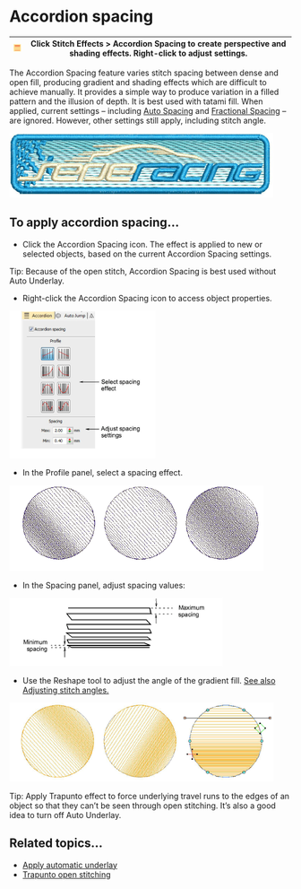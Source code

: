 # Accordion spacing

| ![AccordionSpacing00113.png](assets/AccordionSpacing00113.png) | Click Stitch Effects > Accordion Spacing to create perspective and shading effects. Right-click to adjust settings. |
| -------------------------------------------------------------- | ------------------------------------------------------------------------------------------------------------------- |

The Accordion Spacing feature varies stitch spacing between dense and open fill, producing gradient and shading effects which are difficult to achieve manually. It provides a simple way to produce variation in a filled pattern and the illusion of depth. It is best used with tatami fill. When applied, current settings – including [Auto Spacing](../../glossary/glossary) and [Fractional Spacing](../../glossary/glossary) – are ignored. However, other settings still apply, including stitch angle.

![AccordionSpacingSample.png](assets/AccordionSpacingSample.png)

## To apply accordion spacing...

- Click the Accordion Spacing icon. The effect is applied to new or selected objects, based on the current Accordion Spacing settings.

Tip: Because of the open stitch, Accordion Spacing is best used without Auto Underlay.

- Right-click the Accordion Spacing icon to access object properties.

![specialty00116.png](assets/specialty00116.png)

- In the Profile panel, select a spacing effect.

![AccordionSpacingProfiles.png](assets/AccordionSpacingProfiles.png)

- In the Spacing panel, adjust spacing values:

![specialty00119.png](assets/specialty00119.png)

- Use the Reshape tool to adjust the angle of the gradient fill. [See also Adjusting stitch angles.](../../Quality/quality/Adjusting_stitch_angles)

![AccordionSpacingStitchAngles.png](assets/AccordionSpacingStitchAngles.png)

Tip: Apply Trapunto effect to force underlying travel runs to the edges of an object so that they can’t be seen through open stitching. It’s also a good idea to turn off Auto Underlay.

## Related topics...

- [Apply automatic underlay](../../Quality/underlays/Apply_automatic_underlay)
- [Trapunto open stitching](Trapunto_open_stitching)
